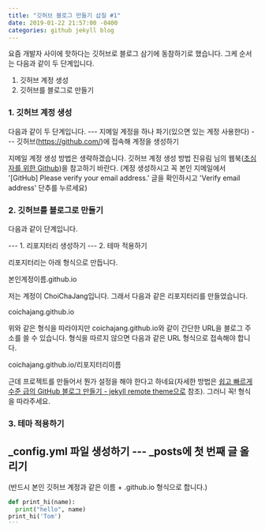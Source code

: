 ```yaml
---
title: "깃허브 블로그 만들기 삽질 #1"
date: 2019-01-22 21:57:00 -0400
categories: github jekyll blog
---
```


요즘 개발자 사이에 핫하다는 깃허브로 블로그 삼기에 동참하기로 했습니다.
그케 순서는 다음과 같이 두 단계입니다.

1. 깃허브 계정 생성
2. 깃허브를 블로그로 만들기

### 1. 깃허브 계정 생성
다음과 같이 두 단계입니다. 
--- 지메일 계정을 하나 파기(있으면 있는 계정 사용한다)
--- 깃허브(https://github.com/)에 접속해 계정을 생성하기

지메일 계정 생성 방법은 생략하겠습니다.
깃허브 계정 생성 방법 진유림 님의 웹북([초심자를 위한 Github](http://www.realhanbit.co.kr/books/125/pages/1129/preview))을 참고하기 바란다.
(계정 생성하시고 꼭 본인 지메일에서 '[GitHub] Please verify your email address.' 글을 확인하시고 'Verify email address' 단추를 누르세요)

### 2. 깃허브를 블로그로 만들기
다음과 같이 단계입니다.

--- 1. 리포지터리 생성하기
--- 2. 테마 적용하기

리포지터리는 아래 형식으로 만듭니다.

본인계정이름.github.io

저는 계정이 ChoiChaJang입니다. 그래서 다음과 같은 리포지터리를 만들었습니다.

coichajang.github.io

위와 같은 형식을 따라야지만 coichajang.github.io와 같이 간단한 URL을 블로그 주소를 쓸 수 있습니다.
형식을 따르지 않으면 다음과 같은 URL 형식으로 접속해야 합니다.

coichajang.github.io/리포지터리이름

근데 프로젝트를 만들어서 뭔가 설정을 해야 한다고 하네요(자세한 방법은 [쉽고 빠르게 수준 급의 GitHub 블로그 만들기 - jekyll remote theme으로](https://dreamgonfly.github.io/2018/01/27/jekyll-remote-theme.html) 참조).
그러니 꼭! 형식을 따라주세요.



### 3. 테마 적용하기
_config.yml 파일 생성하기
--- _posts에 첫 번째 글 올리기
--- 
(반드시 본인 깃허브 계정과 같은 이름 + .github.io 형식으로 합니다.)

```python
def print_hi(name):
  print("hello", name)
print_hi('Tom')
'''
